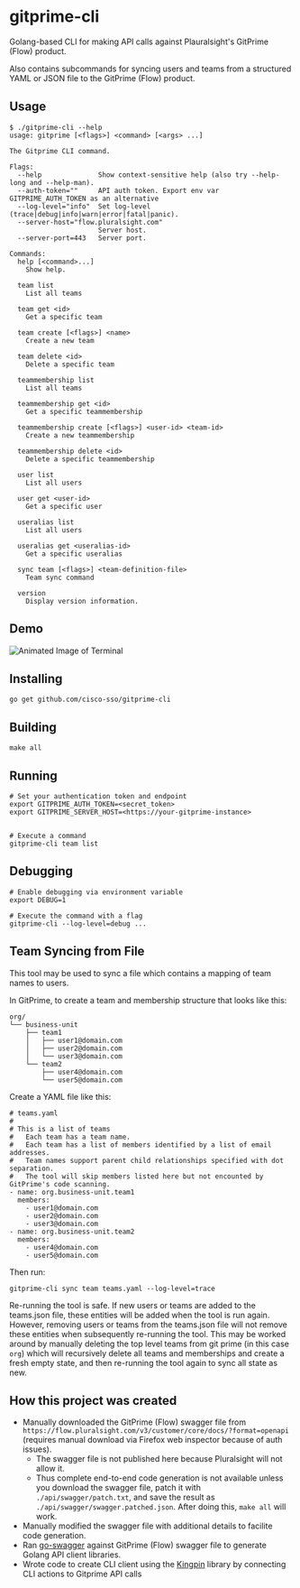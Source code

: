 # gitprime-cli

Golang-based CLI for making API calls against Plauralsight's GitPrime (Flow) product.

Also contains subcommands for syncing users and teams from a structured YAML or JSON file to the GitPrime (Flow) product.

## Usage

```
$ ./gitprime-cli --help
usage: gitprime [<flags>] <command> [<args> ...]

The Gitprime CLI command.

Flags:
  --help              Show context-sensitive help (also try --help-long and --help-man).
  --auth-token=""     API auth token. Export env var GITPRIME_AUTH_TOKEN as an alternative
  --log-level="info"  Set log-level (trace|debug|info|warn|error|fatal|panic).
  --server-host="flow.pluralsight.com"
                      Server host.
  --server-port=443   Server port.

Commands:
  help [<command>...]
    Show help.

  team list
    List all teams

  team get <id>
    Get a specific team

  team create [<flags>] <name>
    Create a new team

  team delete <id>
    Delete a specific team

  teammembership list
    List all teams

  teammembership get <id>
    Get a specific teammembership

  teammembership create [<flags>] <user-id> <team-id>
    Create a new teammembership

  teammembership delete <id>
    Delete a specific teammembership

  user list
    List all users

  user get <user-id>
    Get a specific user

  useralias list
    List all users

  useralias get <useralias-id>
    Get a specific useralias

  sync team [<flags>] <team-definition-file>
    Team sync command

  version
    Display version information.
```

## Demo

![Animated Image of Terminal](https://github.com/cisco-sso/gitprime-cli/raw/master/demo/demo.gif)

## Installing

```
go get github.com/cisco-sso/gitprime-cli
```


## Building

```
make all
```


## Running

```
# Set your authentication token and endpoint
export GITPRIME_AUTH_TOKEN=<secret_token>
export GITPRIME_SERVER_HOST=<https://your-gitprime-instance>


# Execute a command
gitprime-cli team list
```

## Debugging

```
# Enable debugging via environment variable
export DEBUG=1

# Execute the command with a flag
gitprime-cli --log-level=debug ...
```

## Team Syncing from File

This tool may be used to sync a file which contains a mapping of team names to users.

In GitPrime, to create a team and membership structure that looks like this:

```
org/
└── business-unit
    ├── team1
    │   ├── user1@domain.com
    │   ├── user2@domain.com
    │   └── user3@domain.com
    └── team2
        ├── user4@domain.com
        └── user5@domain.com
```

Create a YAML file like this:

```
# teams.yaml
#
# This is a list of teams
#   Each team has a team name.
#   Each team has a list of members identified by a list of email addresses.
#   Team names support parent child relationships specified with dot separation.
#   The tool will skip members listed here but not encounted by GitPrime's code scanning.
- name: org.business-unit.team1
  members:
    - user1@domain.com
    - user2@domain.com
    - user3@domain.com
- name: org.business-unit.team2
  members:
    - user4@domain.com
    - user5@domain.com
```

Then run:

```
gitprime-cli sync team teams.yaml --log-level=trace
```

Re-running the tool is safe.  If new users or teams are added to the teams.json file, these entities will be added when the tool is run again.  However, removing users or teams from the teams.json file will not remove these entities when subsequently re-running the tool.  This may be worked around by manually deleting the top level teams from git prime (in this case `org`) which will recursively delete all teams and memberships and create a fresh empty state, and then re-running the tool again to sync all state as new.


## How this project was created

* Manually downloaded the GitPrime (Flow) swagger file from `https://flow.pluralsight.com/v3/customer/core/docs/?format=openapi` (requires manual download via Firefox web inspector because of auth issues).
  * The swagger file is not published here because Pluralsight will not allow it.
  * Thus complete end-to-end code generation is not available unless you download the swagger file, patch it with `./api/swagger/patch.txt`, and save the result as `./api/swagger/swagger.patched.json`.  After doing this, `make all` will work.
* Manually modified the swagger file with additional details to facilite code generation.
* Ran [go-swagger](https://github.com/go-swagger/go-swagger) against GitPrime (Flow) swagger file to generate Golang API client libraries.
* Wrote code to create CLI client using the [Kingpin](https://github.com/alecthomas/kingpin) library by connecting CLI actions to Gitprime API calls
